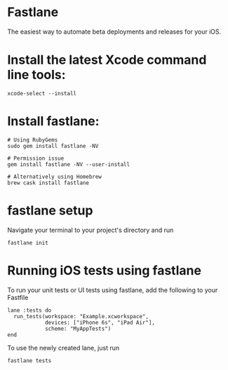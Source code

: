 # Fastlane

The easiest way to automate beta deployments and releases for your iOS.

# Install the latest Xcode command line tools:

```
xcode-select --install
```

# Install fastlane:

```
# Using RubyGems
sudo gem install fastlane -NV

# Permission issue
gem install fastlane -NV --user-install

# Alternatively using Homebrew
brew cask install fastlane

```

# fastlane setup

Navigate your terminal to your project's directory and run

```
fastlane init
```

# Running iOS tests using fastlane

To run your unit tests or UI tests using fastlane, add the following to your Fastfile

```
lane :tests do
  run_tests(workspace: "Example.xcworkspace",
            devices: ["iPhone 6s", "iPad Air"],
            scheme: "MyAppTests")
end
```

To use the newly created lane, just run

```
fastlane tests
```

